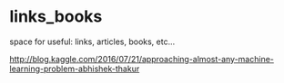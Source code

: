 # links_books
space for useful: links, articles, books, etc...

http://blog.kaggle.com/2016/07/21/approaching-almost-any-machine-learning-problem-abhishek-thakur
